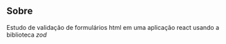 ## Sobre  

Estudo de validação de formulários html em uma aplicação react usando a biblioteca *zod*
